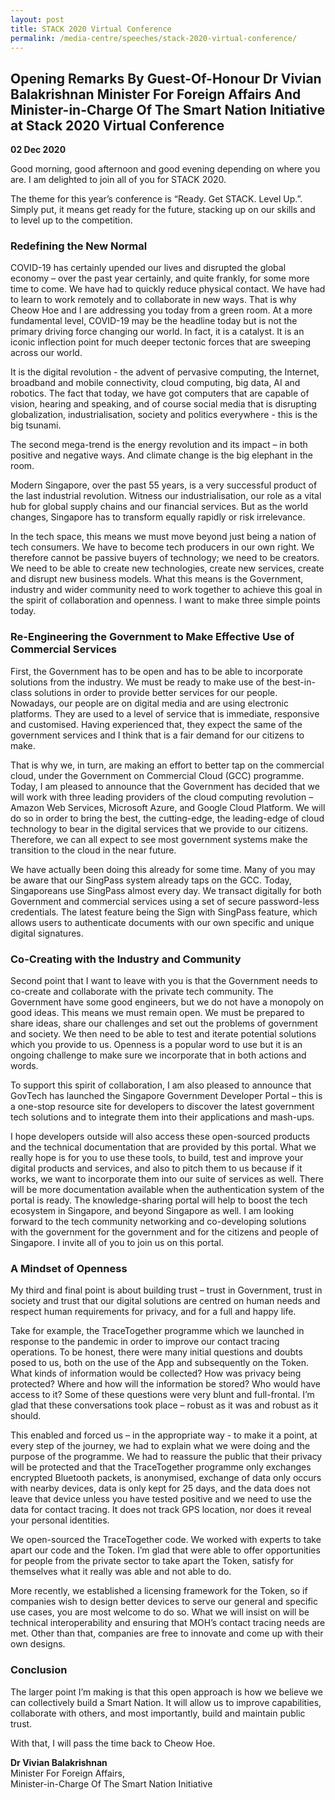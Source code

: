 ```yaml
---
layout: post
title: STACK 2020 Virtual Conference
permalink: /media-centre/speeches/stack-2020-virtual-conference/
---
```

## Opening Remarks By Guest-Of-Honour Dr Vivian Balakrishnan Minister For Foreign Affairs And Minister-in-Charge Of The Smart Nation Initiative at Stack 2020 Virtual Conference

**02 Dec 2020**

Good morning, good afternoon and good evening depending on where you are. I am delighted to join all of you for STACK 2020.  
  
The theme for this year’s conference is “Ready. Get STACK. Level Up.”. Simply put, it means get ready for the future, stacking up on our skills and to level up to the competition.  
  
### Redefining the New Normal

COVID-19 has certainly upended our lives and disrupted the global economy – over the past year certainly, and quite frankly, for some more time to come. We have had to quickly reduce physical contact. We have had to learn to work remotely and to collaborate in new ways. That is why Cheow Hoe and I are addressing you today from a green room. At a more fundamental level, COVID-19 may be the headline today but is not the primary driving force changing our world. In fact, it is a catalyst. It is an iconic inflection point for much deeper tectonic forces that are sweeping across our world.  
  
It is the digital revolution - the advent of pervasive computing, the Internet, broadband and mobile connectivity, cloud computing, big data, AI and robotics. The fact that today, we have got computers that are capable of vision, hearing and speaking, and of course social media that is disrupting globalization, industrialisation, society and politics everywhere - this is the big tsunami.  
  
The second mega-trend is the energy revolution and its impact – in both positive and negative ways. And climate change is the big elephant in the room.  
  
Modern Singapore, over the past 55 years, is a very successful product of the last industrial revolution. Witness our industrialisation, our role as a vital hub for global supply chains and our financial services. But as the world changes, Singapore has to transform equally rapidly or risk irrelevance.  
  
In the tech space, this means we must move beyond just being a nation of tech consumers. We have to become tech producers in our own right. We therefore cannot be passive buyers of technology; we need to be creators. We need to be able to create new technologies, create new services, create and disrupt new business models. What this means is the Government, industry and wider community need to work together to achieve this goal in the spirit of collaboration and openness. I want to make three simple points today.  
  
### Re-Engineering the Government to Make Effective Use of Commercial Services  
  
First, the Government has to be open and has to be able to incorporate solutions from the industry. We must be ready to make use of the best-in-class solutions in order to provide better services for our people. Nowadays, our people are on digital media and are using electronic platforms. They are used to a level of service that is immediate, responsive and customised. Having experienced that, they expect the same of the government services and I think that is a fair demand for our citizens to make.  
  
That is why we, in turn, are making an effort to better tap on the commercial cloud, under the Government on Commercial Cloud (GCC) programme. Today, I am pleased to announce that the Government has decided that we will work with three leading providers of the cloud computing revolution – Amazon Web Services, Microsoft Azure, and Google Cloud Platform. We will do so in order to bring the best, the cutting-edge, the leading-edge of cloud technology to bear in the digital services that we provide to our citizens. Therefore, we can all expect to see most government systems make the transition to the cloud in the near future.  
  
We have actually been doing this already for some time. Many of you may be aware that our SingPass system already taps on the GCC. Today, Singaporeans use SingPass almost every day. We transact digitally for both Government and commercial services using a set of secure password-less credentials. The latest feature being the Sign with SingPass feature, which allows users to authenticate documents with our own specific and unique digital signatures.  
  
### Co-Creating with the Industry and Community  
  
Second point that I want to leave with you is that the Government needs to co-create and collaborate with the private tech community. The Government have some good engineers, but we do not have a monopoly on good ideas. This means we must remain open. We must be prepared to share ideas, share our challenges and set out the problems of government and society. We then need to be able to test and iterate potential solutions which you provide to us. Openness is a popular word to use but it is an ongoing challenge to make sure we incorporate that in both actions and words.  
  
To support this spirit of collaboration, I am also pleased to announce that GovTech has launched the Singapore Government Developer Portal – this is a one-stop resource site for developers to discover the latest government tech solutions and to integrate them into their applications and mash-ups.  
  
I hope developers outside will also access these open-sourced products and the technical documentation that are provided by this portal. What we really hope is for you to use these tools, to build, test and improve your digital products and services, and also to pitch them to us because if it works, we want to incorporate them into our suite of services as well. There will be more documentation available when the authentication system of the portal is ready. The knowledge-sharing portal will help to boost the tech ecosystem in Singapore, and beyond Singapore as well. I am looking forward to the tech community networking and co-developing solutions with the government for the government and for the citizens and people of Singapore. I invite all of you to join us on this portal.  
  
### A Mindset of Openness  
  
My third and final point is about building trust – trust in Government, trust in society and trust that our digital solutions are centred on human needs and respect human requirements for privacy, and for a full and happy life.  
  
Take for example, the TraceTogether programme which we launched in response to the pandemic in order to improve our contact tracing operations. To be honest, there were many initial questions and doubts posed to us, both on the use of the App and subsequently on the Token. What kinds of information would be collected? How was privacy being protected? Where and how will the information be stored? Who would have access to it? Some of these questions were very blunt and full-frontal. I’m glad that these conversations took place – robust as it was and robust as it should.  
  
This enabled and forced us – in the appropriate way - to make it a point, at every step of the journey, we had to explain what we were doing and the purpose of the programme. We had to reassure the public that their privacy will be protected and that the TraceTogether programme only exchanges encrypted Bluetooth packets, is anonymised, exchange of data only occurs with nearby devices, data is only kept for 25 days, and the data does not leave that device unless you have tested positive and we need to use the data for contact tracing. It does not track GPS location, nor does it reveal your personal identities.  
  
We open-sourced the TraceTogether code. We worked with experts to take apart our code and the Token. I’m glad that were able to offer opportunities for people from the private sector to take apart the Token, satisfy for themselves what it really was able and not able to do.  
  
More recently, we established a licensing framework for the Token, so if companies wish to design better devices to serve our general and specific use cases, you are most welcome to do so. What we will insist on will be technical interoperability and ensuring that MOH’s contact tracing needs are met. Other than that, companies are free to innovate and come up with their own designs.  
  
### Conclusion  
  
The larger point I’m making is that this open approach is how we believe we can collectively build a Smart Nation. It will allow us to improve capabilities, collaborate with others, and most importantly, build and maintain public trust.  
  
With that, I will pass the time back to Cheow Hoe.

**Dr Vivian Balakrishnan** <br>
Minister For Foreign Affairs, <br>
Minister-in-Charge Of The Smart Nation Initiative